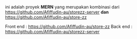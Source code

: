 ini adalah proyek **MERN** yang merupakan kombinasi dari https://github.com/Afiffudin-au/storezz-server **dan** https://github.com/Afiffudin-au/store-zz

Front end : https://github.com/Afiffudin-au/store-zz
Back end : https://github.com/Afiffudin-au/storezz-server
